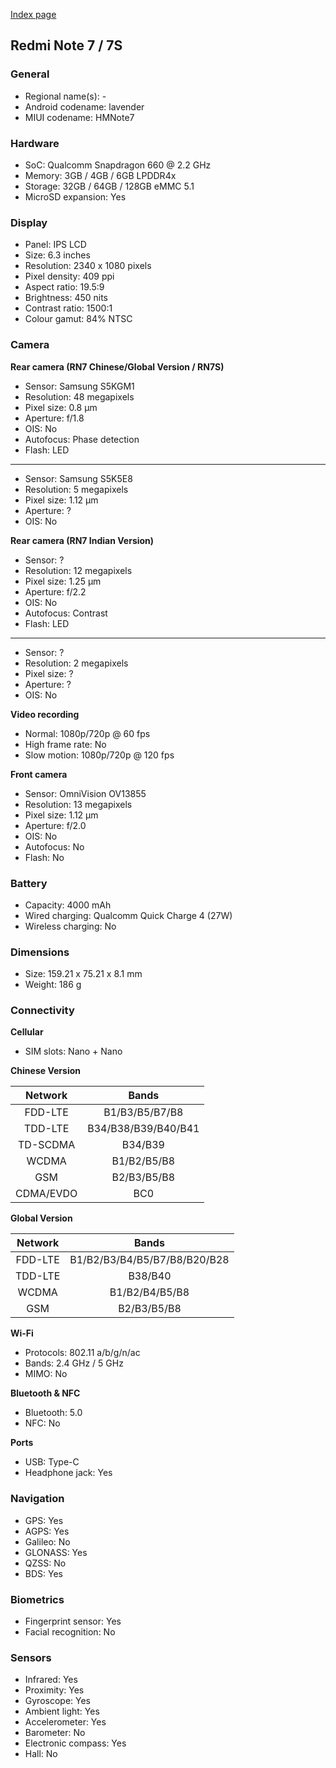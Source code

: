 [Index page](../../)

## Redmi Note 7 / 7S

### General

* Regional name(s): -
* Android codename: lavender
* MIUI codename: HMNote7

### Hardware

* SoC: Qualcomm Snapdragon 660 @ 2.2 GHz
* Memory: 3GB / 4GB / 6GB LPDDR4x
* Storage: 32GB / 64GB / 128GB eMMC 5.1
* MicroSD expansion: Yes

### Display

* Panel: IPS LCD
* Size: 6.3 inches
* Resolution: 2340 x 1080 pixels
* Pixel density: 409 ppi
* Aspect ratio: 19.5:9
* Brightness: 450 nits
* Contrast ratio: 1500:1
* Colour gamut: 84% NTSC

### Camera

**Rear camera (RN7 Chinese/Global Version / RN7S)**

* Sensor: Samsung S5KGM1
* Resolution: 48 megapixels
* Pixel size: 0.8 µm
* Aperture: f/1.8
* OIS: No
* Autofocus: Phase detection
* Flash: LED

---

* Sensor: Samsung S5K5E8
* Resolution: 5 megapixels
* Pixel size: 1.12 µm
* Aperture: ?
* OIS: No

**Rear camera (RN7 Indian Version)**

* Sensor: ?
* Resolution: 12 megapixels
* Pixel size: 1.25 µm
* Aperture: f/2.2
* OIS: No
* Autofocus: Contrast
* Flash: LED

---

* Sensor: ?
* Resolution: 2 megapixels
* Pixel size: ?
* Aperture: ?
* OIS: No

**Video recording**

* Normal: 1080p/720p @ 60 fps
* High frame rate: No
* Slow motion: 1080p/720p @ 120 fps

**Front camera**

* Sensor: OmniVision OV13855
* Resolution: 13 megapixels
* Pixel size: 1.12 µm
* Aperture: f/2.0
* OIS: No
* Autofocus: No
* Flash: No

### Battery

* Capacity: 4000 mAh
* Wired charging: Qualcomm Quick Charge 4 (27W)
* Wireless charging: No

### Dimensions

* Size: 159.21 x 75.21 x 8.1 mm
* Weight: 186 g

### Connectivity

**Cellular**

* SIM slots: Nano + Nano

**Chinese Version**

| Network | Bands |
|:---------:|:-------------------:|
| FDD-LTE | B1/B3/B5/B7/B8 |
| TDD-LTE | B34/B38/B39/B40/B41 |
| TD-SCDMA | B34/B39 |
| WCDMA | B1/B2/B5/B8 |
| GSM | B2/B3/B5/B8 |
| CDMA/EVDO | BC0 |

**Global Version**

| Network | Bands |
|:---------:|:--------------------------------:|
| FDD-LTE | B1/B2/B3/B4/B5/B7/B8/B20/B28 |
| TDD-LTE | B38/B40 |
| WCDMA | B1/B2/B4/B5/B8 |
| GSM | B2/B3/B5/B8 |

**Wi-Fi**

* Protocols: 802.11 a/b/g/n/ac
* Bands: 2.4 GHz / 5 GHz
* MIMO: No

**Bluetooth & NFC**

* Bluetooth: 5.0
* NFC: No

**Ports**

* USB: Type-C
* Headphone jack: Yes

### Navigation

* GPS: Yes
* AGPS: Yes
* Galileo: No
* GLONASS: Yes
* QZSS: No
* BDS: Yes

### Biometrics

* Fingerprint sensor: Yes
* Facial recognition: No

### Sensors

* Infrared: Yes
* Proximity: Yes
* Gyroscope: Yes
* Ambient light: Yes
* Accelerometer: Yes
* Barometer: No
* Electronic compass: Yes
* Hall: No